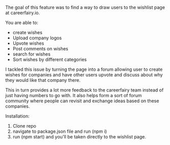 The goal of this feature was to find a way to draw users to the wishlist page at careerfairy.io.

You are able to:
 - create wishes
 - Upload company logos
 - Upvote wishes
 - Post comments on wishes
 - search for wishes
 - Sort wishes by different categories


I tackled this issue by turning the page into a forum allowing user to create wishes for companies and have other users upvote and discuss about why they would like that company there.

This in turn provides a lot more feedback to the careerfairy team instead of just having numbers to go with. It also helps form a sort of forum community where people can revisit and exchange ideas based on these companies.

Installation:

1. Clone repo
2. navigate to package.json file and run (npm i)
3. run (npm start) and you'll be taken directly to the wishlist page.
